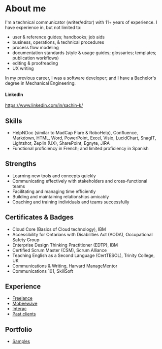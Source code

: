 # About me
I'm a technical communicator (writer/editor) with 11+ years of experience. I have experience in, but not limited to:
* user & reference guides; handbooks; job aids
* business, operations, & technical procedures
* process flow modeling
* documentation standards (style & usage guides; glossaries; templates; publication workflows)
* editing & proofreading
* UX writing

In my previous career, I was a software developer; and I have a Bachelor's degree in Mechanical Engineering. 

#### LinkedIn
<https://www.linkedin.com/in/sachin-k/>

## Skills
* HelpNDoc (similar to MadCap Flare & RoboHelp), Confluence, Markdown, HTML, Word, PowerPoint, Excel, Visio, LucidChart, SnagIT, Lightshot, Zeplin (UX), SharePoint, Egnyte, JIRA
* Functional proficiency in French; and limited proficiency in Spanish

## Strengths 
* Learning new tools and concepts quickly
* Communicating effectively with stakeholders and cross-functional teams
* Facilitating and managing time efficiently
* Building and maintaining relationships amicably
* Coaching and training individuals and teams successfully

## Certificates & Badges
* Cloud Core (Basics of Cloud technology), IBM
* Accessibility for Ontarians with Disabilities Act (AODA), Occupational Safety Group 
* Enterprise Design Thinking Practitioner (EDTP), IBM
* Certified Scrum Master (CSM), Scrum Alliance
* Teaching English as a Second Language (CertTESOL), Trinity College, UK
* Communications & Writing, Harvard ManageMentor
* Communications 101, SkillSoft

## Experience
* [Freelance](workhistory/freelance.md)
* [Mobeewave](workhistory/mobeewave.md)
* [Interac](workhistory/interac.md)
* [Past clients](workhistory/past_clients.md)

## Portfolio
* [Samples](workhistory/samples.md)